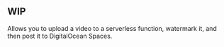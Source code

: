 ## WIP

Allows you to upload a video to a serverless function, watermark it, and 
then post it to DigitalOcean Spaces.
